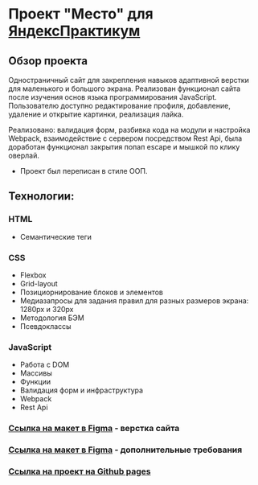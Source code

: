 # Проект "Место" для [ЯндексПрактикум](https://practicum.yandex.ru) 

## Обзор проекта
Одностраничный сайт для закрепления навыков адаптивной верстки для маленького и большого экрана.
Реализован функционал сайта после изучения основ языка программирования JavaScript.
Пользователю доступно редактирование профиля, добавление, удаление и открытие картинки, реализация лайка. 

Реализовано: валидация форм, разбивка кода на модули и настройка Webpack, взаимодействие с сервером посредством Rest Api, была доработан функционал закрытия попап escape и мышкой по клику оверлай.

* Проект был переписан в стиле ООП.

## Технологии:
### HTML
* Семантические теги

### CSS
* Flexbox
* Grid-layout
* Позициорнирование блоков и элементов
* Медиазапросы для задания правил для разных размеров экрана: 1280рх и 320рх
* Методология БЭМ
* Псевдоклассы

### JavaScript
* Работа с DOM
* Массивы
* Функции
* Валидация форм и инфраструктура
* Webpack
* Rest Api

### [Ссылка на макет в Figma](https://www.figma.com/file/2cn9N9jSkmxD84oJik7xL7/JavaScript.-Sprint-4?node-id=0%3A1) - верстка сайта
### [Ссылка на макет в Figma](https://www.figma.com/file/PSdQFRHoxXJFs2FH8IXViF/JavaScript.-Sprint-9?node-id=109%3A75) - дополнительные требования
### [Ссылка на проект на Github pages](https://deniskolokolchikov.github.io/mesto-project/)
